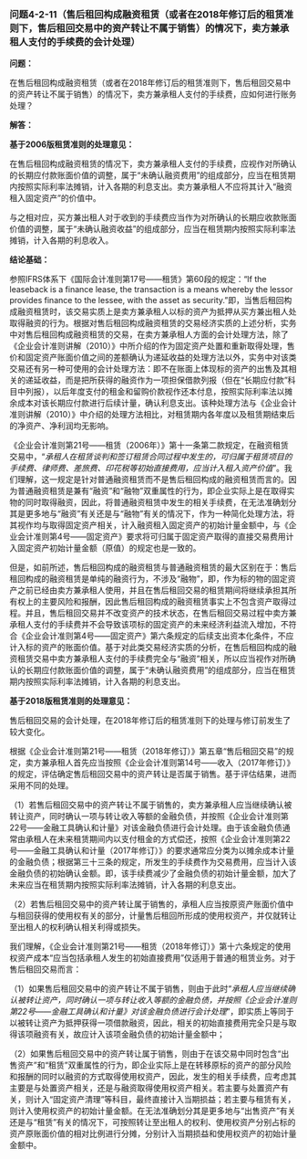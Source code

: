 ### 问题4-2-11（售后租回构成融资租赁（或者在2018年修订后的租赁准则下，售后租回交易中的资产转让不属于销售）的情况下，卖方兼承租人支付的手续费的会计处理）

**问题：**

在售后租回构成融资租赁（或者在2018年修订后的租赁准则下，售后租回交易中的资产转让不属于销售）的情况下，卖方兼承租人支付的手续费，应如何进行账务处理？

**解答：**

**基于2006版租赁准则的处理意见：**

在售后租回构成融资租赁的情况下，卖方兼承租人支付的手续费，应视作对所确认的长期应付款账面价值的调整，属于“未确认融资费用”的组成部分，应当在租赁期内按照实际利率法摊销，计入各期的利息支出。卖方兼承租人不应将其计入“融资租入固定资产”的价值中。

与之相对应，买方兼出租人对于收到的手续费应当作为对所确认的长期应收款账面价值的调整，属于“未确认融资收益”的组成部分，应当在租赁期内按照实际利率法摊销，计入各期的利息收入。

**结论基础：**

参照IFRS体系下《国际会计准则第17号——租赁》第60段的规定：“If the leaseback is a
finance lease, the transaction is a means whereby the lessor provides finance to
the lessee, with the asset as
security.”即，当售后租回构成融资租赁时，该交易实质上是卖方兼承租人以标的资产为抵押从买方兼出租人处取得融资的行为。根据对售后租回构成融资租赁的交易经济实质的上述分析，实务中对售后租回构成融资租赁的交易，在卖方兼承租人方面的会计处理方法，除了《企业会计准则讲解（2010）》中所介绍的作为固定资产处置和重新取得处理，售价和固定资产账面价值之间的差额确认为递延收益的处理方法以外，实务中对该类交易还有另一种可使用的会计处理方法：即不在账面上体现标的资产的出售及其相关的递延收益，而是把所获得的融资作为一项担保借款列报（但在“长期应付款”科目中列报），以后年度支付的租金和留购价款视作还本付息，按照实际利率法以摊余成本对该长期应付款进行后续计量，确认利息支出。该种处理方法与《企业会计准则讲解（2010）》中介绍的处理方法相比，对租赁期内各年度以及租赁期结束后的净资产、净利润均无影响。

《企业会计准则第21号——租赁（2006年）》第十一条第二款规定，在融资租赁交易中，“*承租人在租赁谈判和签订租赁合同过程中发生的，可归属于租赁项目的手续费、律师费、差旅费、印花税等初始直接费用，应当计入租入资产价值*”。我们理解，这一规定是针对普通融资租赁而不是售后租回构成的融资租赁而言的。因为普通融资租赁是兼有“融资”和“融物”双重属性的行为，即企业实际上是在取得实物的同时取得融资，因此，将普通融资租赁中发生的相关手续费，在无法准确划分其是更多地与“融资”有关还是与“融物”有关的情况下，作为一种简化处理方法，将其视作均与取得固定资产相关，计入融资租入固定资产的初始计量金额中，与《企业会计准则第4号——固定资产》要求将可归属于固定资产取得的直接交易费用计入固定资产初始计量金额（原值）的规定也是一致的。

但是，如前所述，售后租回构成的融资租赁与普通融资租赁的最大区别在于：售后租回构成的融资租赁是单纯的融资行为，不涉及“融物”，即，作为标的物的固定资产之前已经由卖方兼承租人使用，并且在售后租回交易的租赁期间将继续承担其所有权上的主要风险和报酬，因此售后租回构成的融资租赁事实上不包含资产取得过程。并且，售后租回交易并不改变资产的技术状态，在售后租回交易过程中卖方兼承租人支付的手续费并不会导致该项标的固定资产的未来经济利益流入增加，不符合《企业会计准则第4号——固定资产》第六条规定的后续支出资本化条件，不应计入标的资产的账面价值。基于对此类交易经济实质的分析，在售后租回构成的融资租赁交易中卖方兼承租人支付的手续费完全与“融资”相关，所以应当视作对所确认的长期应付款账面价值的调整，属于“未确认融资费用”的组成部分，应当在租赁期内按照实际利率法摊销，计入各期的利息支出。

**基于2018版租赁准则的处理意见：**

售后租回交易的会计处理，在2018年修订后的租赁准则下的处理与修订前发生了较大变化。

根据《企业会计准则第21号——租赁（2018年修订）》第五章“售后租回交易”的规定，卖方兼承租人首先应当按照《企业会计准则第14号——收入（2017年修订）》的规定，评估确定售后租回交易中的资产转让是否属于销售。基于评估结果，进而采用不同的处理。

（1）若售后租回交易中的资产转让不属于销售的，卖方兼承租人应当继续确认被转让资产，同时确认一项与转让收入等额的金融负债，并按照《企业会计准则第22号——金融工具确认和计量》对该金融负债进行会计处理。由于该金融负债通常由承租人在未来租赁期间内以支付租金的方式偿还，按照《企业会计准则第22号——金融工具确认和计量（2017年修订）》的要求通常应分类为以摊余成本计量的金融负债；根据第三十三条的规定，所发生的手续费作为交易费用，应当计入该金融负债的初始确认金额。即，该手续费减少了金融负债的初始计量金额，加大了未来应当在租赁期内按照实际利率法摊销，计入各期的利息支出。

（2）若售后租回交易中的资产转让属于销售的，承租人应当按原资产账面价值中与租回获得的使用权有关的部分，计量售后租回所形成的使用权资产，并仅就转让至出租人的权利确认相关利得或损失。

我们理解，《企业会计准则第21号——租赁（2018年修订）》第十六条规定的使用权资产成本“应当包括承租人发生的初始直接费用”仅适用于普通的租赁业务。对于售后租回交易而言：

（1）如果售后租回交易中的资产转让不属于销售，则由于此时“*承租人应当继续确认被转让资产，同时确认一项与转让收入等额的金融负债，并按照《企业会计准则第22号——金融工具确认和计量》对该金融负债进行会计处理*”，即实质上等同于以被转让资产为抵押获得一项借款融资，因此，相关的初始直接费用完全只是与取得该项融资有关，故应计入该项金融负债的初始计量金额中；

（2）如果售后租回交易中的资产转让属于销售，则由于在该交易中同时包含“出售资产”和“租赁”双重属性的行为，即企业实际上是在转移原标的资产的部分风险和报酬的同时以融资的方式取得使用权资产，因此，发生的相关手续费，应考虑其主要是与处置资产相关，还是与融资取得使用权资产相关。若主要与处置资产有关，则计入“固定资产清理”等科目，最终直接计入当期损益；若主要与租赁有关，则计入使用权资产的初始计量金额。在无法准确划分其是更多地与“出售资产”有关还是与“租赁”有关的情况下，可按照转让至出租人的权利、使用权资产分别占标的资产原账面价值的相对比例进行分摊，分别计入当期损益和使用权资产的初始计量金额中。
